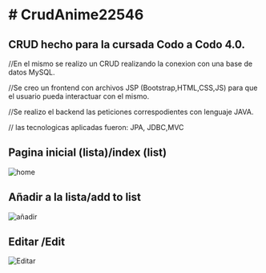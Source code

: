 <h1> # CrudAnime22546 </h1>

<h2> CRUD hecho para la cursada Codo a Codo 4.0. </h2>

<p>//En el mismo se realizo un CRUD realizando la conexion con una base de datos MySQL.</p>
<p>//Se creo un frontend con archivos JSP (Bootstrap,HTML,CSS,JS) para que el usuario pueda interactuar con el mismo.</p>
<p>//Se realizo el backend las peticiones correspodientes con lenguaje JAVA.</p>

<p>// las tecnologicas aplicadas fueron: 
JPA, JDBC,MVC
</p>


<h2>Pagina inicial (lista)/index (list) </h2>

![home](https://user-images.githubusercontent.com/110206929/224464327-a7a2113c-1409-41e0-9a20-230d4d695a87.png)


<h2>Añadir a la lista/add to list </h2>

![añadir](https://user-images.githubusercontent.com/110206929/224464362-197b4cd2-9e08-42c0-b5a0-338c05846036.png)

<h2> Editar /Edit </h2>

![Editar](https://user-images.githubusercontent.com/110206929/224464396-80fdb7a5-d417-4942-a0ff-d2e2df5cfcd0.png)
